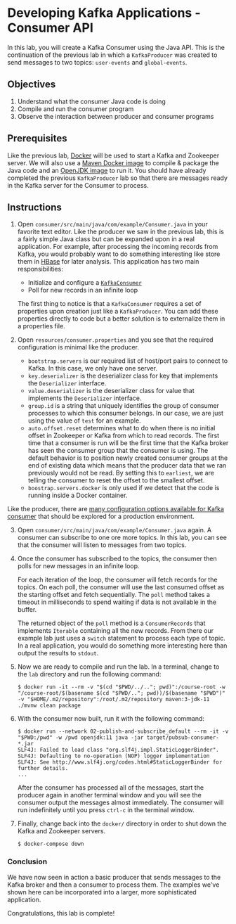 # Developing Kafka Applications - Consumer API

In this lab, you will create a Kafka Consumer using the Java API. This is the continuation of the previous lab in which
a `KafkaProducer` was created to send messages to two topics: `user-events` and `global-events`.

## Objectives

1. Understand what the consumer Java code is doing
2. Compile and run the consumer program
2. Observe the interaction between producer and consumer programs

## Prerequisites

Like the previous lab, [Docker](https://www.docker.com) will be used to start a Kafka and Zookeeper server. We will also
use a [Maven Docker image](https://hub.docker.com/_/maven) to compile & package the Java code and
an [OpenJDK image](https://hub.docker.com/_/openjdk) to run it. You should have already completed the
previous    `KafkaProducer` lab so that there are messages ready in the Kafka server for the Consumer to process.

## Instructions

1. Open `consumer/src/main/java/com/example/Consumer.java` in your favorite text editor. Like the producer we saw in the
   previous lab, this is a fairly simple Java class but can be expanded upon in a real application. For example, after
   processing the incoming records from Kafka, you would probably want to do something interesting like store them
   in [HBase](https://hbase.apache.org/) for later analysis. This application has two main responsibilities:

    * Initialize and configure
      a [`KafkaConsumer`](http://kafka.apache.org/0100/javadoc/org/apache/kafka/clients/consumer/KafkaConsumer.html)
    * Poll for new records in an infinite loop

   The first thing to notice is that a `KafkaConsumer` requires a set of properties upon creation just like
   a `KafkaProducer`. You can add these properties directly to code but a better solution is to externalize them in a
   properties file.

2. Open `resources/consumer.properties` and you see that the required configuration is minimal like the producer.

    * `bootstrap.servers` is our required list of host/port pairs to connect to Kafka. In this case, we only have one
      server.
    * `key.deserializer` is the deserializer class for key that implements the `Deserializer` interface.
    * `value.deserializer` is the deserializer class for value that implements the `Deserializer` interface.
    * `group.id` is a string that uniquely identifies the group of consumer processes to which this consumer belongs. In
      our case, we are just using the value of `test` for an example.
    * `auto.offset.reset` determines what to do when there is no initial offset in Zookeeper or Kafka from which to read
      records. The first time that a consumer is run will be the first time that the Kafka broker has seen the consumer
      group that the consumer is using. The default behavior is to position newly created consumer groups at the end of
      existing data which means that the producer data that we ran previously would not be read. By setting this
      to `earliest`, we are telling the consumer to reset the offset to the smallest offset.
    * `boostrap.servers.docker` is only used if we detect that the code is running inside a Docker container.

Like the producer, there
are [many configuration options available for Kafka consumer](http://kafka.apache.org/documentation.html#consumerconfigs)
that should be explored for a production environment.

3. Open `consumer/src/main/java/com/example/Consumer.java` again. A consumer can subscribe to one ore more topics. In
   this lab, you can see that the consumer will listen to messages from two topics.

4. Once the consumer has subscribed to the topics, the consumer then polls for new messages in an infinite loop.

   For each iteration of the loop, the consumer will fetch records for the topics. On each poll, the consumer will use
   the last consumed offset as the starting offset and fetch sequentially. The `poll` method takes a timeout in
   milliseconds to spend waiting if data is not available in the buffer.

   The returned object of the `poll` method is a `ConsumerRecords` that implements `Iterable` containing all the new
   records. From there our example lab just uses a `switch` statement to process each type of topic. In a real
   application, you would do something more interesting here than output the results to `stdout`.

5. Now we are ready to compile and run the lab. In a terminal, change to the `lab` directory and run the following
   command:

   ```shell
   $ docker run -it --rm -v "$(cd "$PWD/../.."; pwd)":/course-root -w "/course-root/$(basename $(cd "$PWD/.."; pwd))/$(basename "$PWD")" -v "$HOME/.m2/repository":/root/.m2/repository maven:3-jdk-11 ./mvnw clean package
   ```

6. With the consumer now built, run it with the following command:

     ```
     $ docker run --network 02-publish-and-subscribe_default --rm -it -v "$PWD:/pwd" -w /pwd openjdk:11 java -jar target/pubsub-consumer-*.jar
     SLF4J: Failed to load class "org.slf4j.impl.StaticLoggerBinder".
     SLF4J: Defaulting to no-operation (NOP) logger implementation
     SLF4J: See http://www.slf4j.org/codes.html#StaticLoggerBinder for further details.
     ...
     ```

   After the consumer has processed all of the messages, start the producer again in another terminal window and you
   will see the consumer output the messages almost immediately. The consumer will run indefinitely until you
   press `ctrl-c` in the terminal window.

7. Finally, change back into the `docker/` directory in order to shut down the Kafka and Zookeeper servers.

    ```
    $ docker-compose down
    ```

### Conclusion

We have now seen in action a basic producer that sends messages to the Kafka broker and then a consumer to process them.
The examples we've shown here can be incorporated into a larger, more sophisticated application.

Congratulations, this lab is complete!
